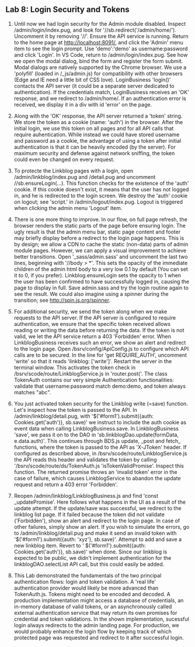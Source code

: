 ## Lab 8: Login Security and Tokens

1. Until now we had login security for the Admin module disabled. Inspect /admin/login/index.pug, and look for '//sb.redirect('/admin/home/'). Uncomment it by removing '//'. Ensure the API service is running. Return to the home page at <a href='http://localhost:8091/' target='_blank'>http://localhost:8091/</a>, and click the 'Admin' menu item to see the login prompt. Use 'demo':'demo' as username:password and click 'Login'. In VS Code, return to /admin/login/index.pug. See how we open the modal dialog, bind the form and register the form submit. Modal dialogs are natively supported by the Chrome browser. We use a 'polyfill' (loaded in /_js/admin.js) for compatibility with other browsers (Edge and IE need a little bit of CSS love). LoginBusiness 'login()' contacts the API server (it could be a separate server dedicated to authentication). If the credentials match, LoginBusiness receives an 'OK' response, and we redirect to /admin/home/. If an authentication error is received, we display it in a div with id 'error' on the page.

2. Along with the 'OK' response, the API server returned a 'token' string. We store the token as a cookie (name: 'auth') in the browser. After the initial login, we use this token on all pages and for all API calls that require auhentication. While instead we could have stored username and password as a cookie, the advantage of using a token after initial authentication is that it can be heavily encoded (by the server). For maximum security and defense against network sniffing, the token could even be changed on every request.

3. To protecte the Linkblog pages with a login, open /admin/linkblog/index.pug and /detail.pug and uncomment //sb.ensureLogin(...). This function checks for the existence of the 'auth' cookie. If this cookie doesn't exist, it means that the user has not logged in, and he is redirected to the login screen. We destroy the 'auth' cookie on logout; see 'script.' in /admin/logout/index.pug. Logout is triggered when clicking the admin menu 'Logout' item.

4. There is one more thing to improve. In our flow, on full page refresh, the browser renders the static parts of the page before ensuring login. The ugly result is that the admin menu bar, static page content and footer may briefly display before a redirect to the login page happens. This is by design; we allow a CDN to cache the static (non-data) parts of admin module pages. However, we can apply a visual improvement to achieve better transitions. Open '_sass/admin.sass' and uncomment the last two lines, beginning with '//body \> *'. This sets the opacity of the immediate children of the admin html body to a very low 0.1 by default (You can set it to 0, if you prefer). Linkblog.ensureLogin sets the opacity to 1 when the user has been confirmed to have successfully logged in, causing the page to display in full. Save admin.sass and try the login routine again to see the result. We could also imagine using a spinner during the transition; see <a href='http://spin.js.org/spinner' target='_blank'>http://spin.js.org/spinner</a>. 

5. For additional security, we send the token along when we make requests to the API server. If the API server is configured to require authentication, we ensure that the specific token received allows reading or writing the data before returning the data. If the token is not valid, we let the API service return a 403 'Forbidden' error. When LinkblogBusiness receives such an error, we show an alert and redirect to the login page. Open /bsrv/config/ApiConfig.js to configure which API calls are to be secured. In the line for 'get REQUIRE_AUTH', uncomment 'write' so that it reads 'linkblog: ['write']'. Restart the server in the terminal window. This activates the token check in /bsrv/scode/route/LinkblogService.js in 'router.post('. The class TokenAuth contains our very simple Authentication functionalities: validate that username:password match demo:demo, and token always matches "abc". 

6. You just activated token security for the Linkblog write (=save) function. Let's inspect how the token is passed to the API. In /admin/linkblog/detail.pug, with '$('#form1').submit({auth: Cookies.get('auth')}, sb.save)' we instruct to include the auth cookie as event data when calling LinkblogBusiness.save. In LinkblogBusiness 'save', we pass it on to the DAO in 'sb.linkblogDao.update(formData, e.data.auth)'. This continues through BDS.js update, \_post and fetch_ functions, where the token is  passed to the API as 'X-JToken' header. If configured as described above, in /bsrv/scode/route/LinkblogService.js the API reads this header and validates the token by calling '/bsrv/scode/route/ds/TokenAuth.js 'isTokenValidPromise'. 
Inspect this function. The returned promise throws an 'invalid token' error in the case of failure, which causes LinkblogService to abandon the update request and return a 403 error 'Forbidden'.

7. Reopen /admin/linkblog/LinkblogBusiness.js and find 'const _updatePromise'. Here follows what happens in the UI as a result of the update attempt. If the update/save was successful, we redirect to the linkblog list page. If it failed because the token did not validate ('Forbidden'), show an alert and redirect to the login page. In case of other failures, simply show an alert. If you wish to simulate the errors, go to /admin/linkblog/detail.pug and make it send an invalid token with '$('#form1').submit({auth: 'xyz'}, sb.save)'. Attempt to add and save a new linkblog item. Revert to ' $('#form1').submit({auth: Cookies.get('auth')}, sb.save)' when done. Since our linkblog is expected to be public, we didn't implement authentication for the linkblogDAO.selectList API call, but this could easily be added.

8. This Lab demonstrated the fundamentals of the two principal authentication flows: login and token validation. A 'real life' authentication provider would likely be more advanced than TokenAuth.js. Tokens might need to be encoded and decoded. A production implementation might access a database of credentials, an in-memory database of valid tokens, or an asynchronously called external authentication service that may return its own promises for credential and token validations. In the shown implementation, sucessful login always redirects to the admin landing page. For production, we would probably enhance the login flow by keeping track of which protected page was requested and redirect to it after successful login. 

